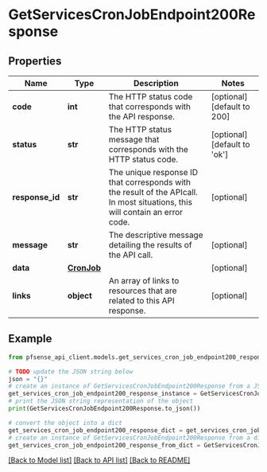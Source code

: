 # GetServicesCronJobEndpoint200Response


## Properties

Name | Type | Description | Notes
------------ | ------------- | ------------- | -------------
**code** | **int** | The HTTP status code that corresponds with the API response. | [optional] [default to 200]
**status** | **str** | The HTTP status message that corresponds with the HTTP status code. | [optional] [default to 'ok']
**response_id** | **str** | The unique response ID that corresponds with the result of the APIcall. In most situations, this will contain an error code. | [optional] 
**message** | **str** | The descriptive message detailing the results of the API call. | [optional] 
**data** | [**CronJob**](CronJob.md) |  | [optional] 
**links** | **object** | An array of links to resources that are related to this API response. | [optional] 

## Example

```python
from pfsense_api_client.models.get_services_cron_job_endpoint200_response import GetServicesCronJobEndpoint200Response

# TODO update the JSON string below
json = "{}"
# create an instance of GetServicesCronJobEndpoint200Response from a JSON string
get_services_cron_job_endpoint200_response_instance = GetServicesCronJobEndpoint200Response.from_json(json)
# print the JSON string representation of the object
print(GetServicesCronJobEndpoint200Response.to_json())

# convert the object into a dict
get_services_cron_job_endpoint200_response_dict = get_services_cron_job_endpoint200_response_instance.to_dict()
# create an instance of GetServicesCronJobEndpoint200Response from a dict
get_services_cron_job_endpoint200_response_from_dict = GetServicesCronJobEndpoint200Response.from_dict(get_services_cron_job_endpoint200_response_dict)
```
[[Back to Model list]](../README.md#documentation-for-models) [[Back to API list]](../README.md#documentation-for-api-endpoints) [[Back to README]](../README.md)


